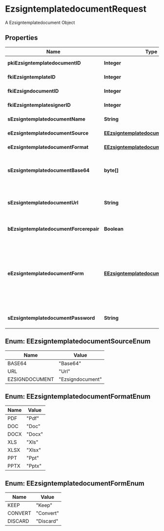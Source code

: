 

# EzsigntemplatedocumentRequest

A Ezsigntemplatedocument Object

## Properties

| Name | Type | Description | Notes |
|------------ | ------------- | ------------- | -------------|
|**pkiEzsigntemplatedocumentID** | **Integer** | The unique ID of the Ezsigntemplatedocument |  [optional] |
|**fkiEzsigntemplateID** | **Integer** | The unique ID of the Ezsigntemplate |  |
|**fkiEzsigndocumentID** | **Integer** | The unique ID of the Ezsigndocument |  [optional] |
|**fkiEzsigntemplatesignerID** | **Integer** | The unique ID of the Ezsigntemplatesigner |  [optional] |
|**sEzsigntemplatedocumentName** | **String** | The name of the Ezsigntemplatedocument. |  |
|**eEzsigntemplatedocumentSource** | [**EEzsigntemplatedocumentSourceEnum**](#EEzsigntemplatedocumentSourceEnum) | Indicates where to look for the document binary content. |  |
|**eEzsigntemplatedocumentFormat** | [**EEzsigntemplatedocumentFormatEnum**](#EEzsigntemplatedocumentFormatEnum) | Indicates the format of the template. |  [optional] |
|**sEzsigntemplatedocumentBase64** | **byte[]** | The Base64 encoded binary content of the document.  This field is Required when eEzsigntemplatedocumentSource &#x3D; Base64. |  [optional] |
|**sEzsigntemplatedocumentUrl** | **String** | The url where the document content resides.  This field is Required when eEzsigntemplatedocumentSource &#x3D; Url. |  [optional] |
|**bEzsigntemplatedocumentForcerepair** | **Boolean** | Try to repair the document or flatten it if it cannot be used for electronic signature. |  [optional] |
|**eEzsigntemplatedocumentForm** | [**EEzsigntemplatedocumentFormEnum**](#EEzsigntemplatedocumentFormEnum) | If the document contains an existing PDF form this property must be set.  **Keep** leaves the form as-is in the document.  **Convert** removes the form and convert all the existing fields to Ezsigntemplateformfieldgroups and assign them to the specified **fkiEzsigntemplatesignerID**  **Discard** removes the form from the document |  [optional] |
|**sEzsigntemplatedocumentPassword** | **String** | If the source template is password protected, the password to open/modify it. |  [optional] |



## Enum: EEzsigntemplatedocumentSourceEnum

| Name | Value |
|---- | -----|
| BASE64 | &quot;Base64&quot; |
| URL | &quot;Url&quot; |
| EZSIGNDOCUMENT | &quot;Ezsigndocument&quot; |



## Enum: EEzsigntemplatedocumentFormatEnum

| Name | Value |
|---- | -----|
| PDF | &quot;Pdf&quot; |
| DOC | &quot;Doc&quot; |
| DOCX | &quot;Docx&quot; |
| XLS | &quot;Xls&quot; |
| XLSX | &quot;Xlsx&quot; |
| PPT | &quot;Ppt&quot; |
| PPTX | &quot;Pptx&quot; |



## Enum: EEzsigntemplatedocumentFormEnum

| Name | Value |
|---- | -----|
| KEEP | &quot;Keep&quot; |
| CONVERT | &quot;Convert&quot; |
| DISCARD | &quot;Discard&quot; |



